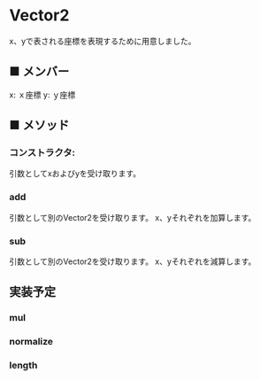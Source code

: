 # Vector2

x、yで表される座標を表現するために用意しました。

## ■ メンバー
x: ｘ座標
y: ｙ座標

## ■ メソッド

### コンストラクタ:
引数としてxおよびyを受け取ります。

### add
引数として別のVector2を受け取ります。
x、yそれぞれを加算します。

### sub
引数として別のVector2を受け取ります。
x、yそれぞれを減算します。

## 実装予定
### mul
### normalize
### length

